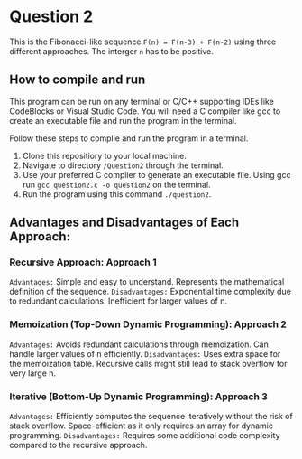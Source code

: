 # Question 2

This is the Fibonacci-like sequence `F(n) = F(n-3) + F(n-2)` using three different approaches. The interger `n` has to be positive.

## How to compile and run
This program can be run on any terminal or C/C++ supporting IDEs like CodeBlocks or Visual Studio Code.
You will need a C compiler like gcc to create an executable file and run the program in the terminal.

Follow these steps to complie and run the program in a terminal.

1. Clone this repositiory to your local machine.
2. Navigate to directory `/Question2` through the terminal.
3. Use your preferred C compiler to generate an executable file. Using gcc run `gcc question2.c -o question2` on the terminal.
4. Run the program using this command `./question2`.


## Advantages and Disadvantages of Each Approach:

### Recursive Approach: Approach 1

`Advantages:` Simple and easy to understand. Represents the mathematical definition of the sequence.
`Disadvantages:` Exponential time complexity due to redundant calculations. Inefficient for larger values of n.

### Memoization (Top-Down Dynamic Programming): Approach 2

`Advantages:` Avoids redundant calculations through memoization. Can handle larger values of n efficiently.
`Disadvantages:` Uses extra space for the memoization table. Recursive calls might still lead to stack overflow for very large n.

### Iterative (Bottom-Up Dynamic Programming): Approach 3

`Advantages:` Efficiently computes the sequence iteratively without the risk of stack overflow. Space-efficient as it only requires an array for dynamic programming.
`Disadvantages:` Requires some additional code complexity compared to the recursive approach.

